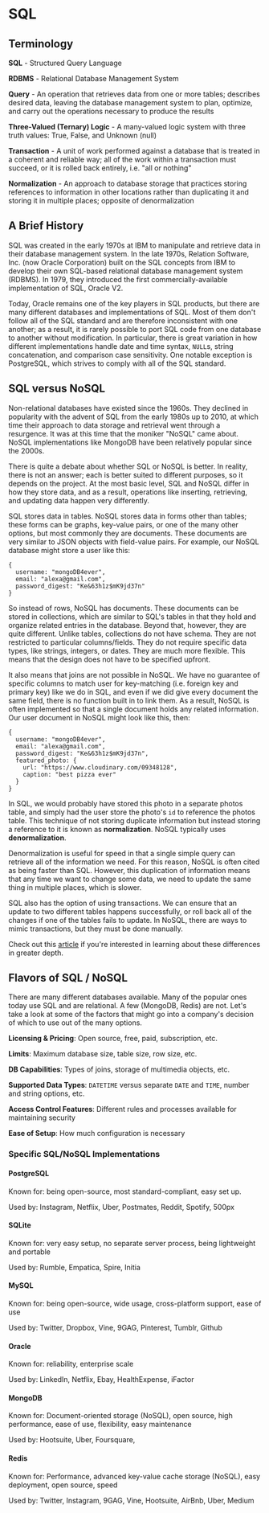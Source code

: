 # SQL

## Terminology

**SQL** - Structured Query Language

**RDBMS** - Relational Database Management System

**Query** - An operation that retrieves data from one or more tables; describes
desired data, leaving the database management system to plan, optimize, and
carry out the operations necessary to produce the results

**Three-Valued (Ternary) Logic** - A many-valued logic system with three truth values:
True, False, and Unknown (null)

**Transaction** - A unit of work performed against a database that is treated in
a coherent and reliable way; all of the work within a transaction must succeed, or
it is rolled back entirely, i.e. "all or nothing"

**Normalization** - An approach to database storage that practices storing references
to information in other locations rather than duplicating it and storing it in multiple
places; opposite of denormalization

## A Brief History

SQL was created in the early 1970s at IBM to manipulate and retrieve data in their database
management system. In the late 1970s, Relation Software, Inc. (now Oracle Corporation) built on
the SQL concepts from IBM to develop their own SQL-based relational database management
system (RDBMS). In 1979, they introduced the first commercially-available implementation
of SQL, Oracle V2.

Today, Oracle remains one of the key players in SQL products, but there are many
different databases and implementations of SQL. Most of them don't follow all of
the SQL standard and are therefore inconsistent with one another; as a result, it
is rarely possible to port SQL code from one database to another without modification.
In particular, there is great variation in how different implementations
handle date and time syntax, `NULL`s, string concatenation, and comparison case
sensitivity. One notable exception is PostgreSQL, which strives to comply with
all of the SQL standard.

## SQL versus NoSQL

Non-relational databases have existed since the 1960s. They declined in popularity
with the advent of SQL from the early 1980s up to 2010, at which time their approach
to data storage and retrieval went through a resurgence. It was at this time that
the moniker "NoSQL" came about. NoSQL implementations like MongoDB have been
relatively popular since the 2000s.

There is quite a debate about whether SQL or NoSQL is better. In reality, there is
not an answer; each is better suited to different purposes, so it depends on the
project. At the most basic level, SQL and NoSQL differ in how they store data, and as
a result, operations like inserting, retrieving, and updating data happen very
differently.

SQL stores data in tables. NoSQL stores data in forms other than tables; these forms
can be graphs, key-value pairs, or one of the many other options, but most commonly
they are documents. These documents are very similar to JSON objects with field-value
pairs. For example, our NoSQL database might store a user like this:

```
{
  username: "mongoDB4ever",
  email: "alexa@gmail.com",
  password_digest: "Ke&63h1z$mK9jd37n"
}
```

So instead of rows, NoSQL has documents. These documents can be stored in collections,
which are similar to SQL's tables in that they hold and organize related entries
in the database. Beyond that, however, they are quite different. Unlike tables,
collections do not have schema. They are not restricted to particular columns/fields.
They do not require specific data types, like strings, integers, or dates. They are
much more flexible. This means that the design does not have to be specified upfront.

It also means that joins are not possible in NoSQL. We have no guarantee of specific
columns to match user for key-matching (i.e. foreign key and primary key) like we do
in SQL, and even if we did give every document the same field, there is no function
built in to link them. As a result, NoSQL is often implemented so that a single document
holds any related information. Our user document in NoSQL might look like this, then:

```
{
  username: "mongoDB4ever",
  email: "alexa@gmail.com",
  password_digest: "Ke&63h1z$mK9jd37n",
  featured_photo: {
    url: "https://www.cloudinary.com/09348128",
    caption: "best pizza ever"
  }
}
```

In SQL, we would probably have stored this photo in a separate photos table, and simply
had the user store the photo's `id` to reference the photos table. This technique of not
storing duplicate information but instead storing a reference to it is known as
**normalization**. NoSQL typically uses **denormalization**.

Denormalization is useful for speed in that a single simple query can retrieve
all of the information we need. For this reason, NoSQL is often cited as being faster
than SQL. However, this duplication of information means that any time we want to change
some data, we need to update the same thing in multiple places, which is slower.

SQL also has the option of using transactions. We can ensure that an update to two
different tables happens successfully, or roll back all of the changes if one of the
tables fails to update. In NoSQL, there are ways to mimic transactions, but they must
be done manually.

Check out this [article][sql-no-sql] if you're interested in learning
about these differences in greater depth.

[sql-no-sql]: https://www.sitepoint.com/sql-vs-nosql-differences/

## Flavors of SQL / NoSQL

There are many different databases available. Many of the popular ones today
use SQL and are relational. A few (MongoDB, Redis) are not. Let's take a look
at some of the factors that might go into a company's decision of which to use
out of the many options.

**Licensing & Pricing**: Open source, free, paid, subscription, etc.

**Limits**: Maximum database size, table size, row size, etc.

**DB Capabilities**: Types of joins, storage of multimedia objects, etc.

**Supported Data Types**: `DATETIME` versus separate `DATE` and `TIME`,
number and string options, etc.

**Access Control Features**: Different rules and processes available for
maintaining security

**Ease of Setup**: How much configuration is necessary

### Specific SQL/NoSQL Implementations

#### PostgreSQL

Known for: being open-source, most standard-compliant, easy set up.

Used by: Instagram, Netflix, Uber, Postmates, Reddit, Spotify, 500px

#### SQLite

Known for: very easy setup, no separate server process, being lightweight and portable

Used by: Rumble, Empatica, Spire, Initia

#### MySQL

Known for: being open-source, wide usage, cross-platform support, ease of use

Used by: Twitter, Dropbox, Vine, 9GAG, Pinterest, Tumblr, Github

#### Oracle

Known for: reliability, enterprise scale

Used by: LinkedIn, Netflix, Ebay, HealthExpense, iFactor

#### MongoDB

Known for: Document-oriented storage (NoSQL), open source, high performance,
ease of use, flexibility, easy maintenance

Used by: Hootsuite, Uber, Foursquare,

#### Redis

Known for: Performance, advanced key-value cache storage (NoSQL), easy deployment,
open source, speed

Used by: Twitter, Instagram, 9GAG, Vine, Hootsuite, AirBnb, Uber, Medium
